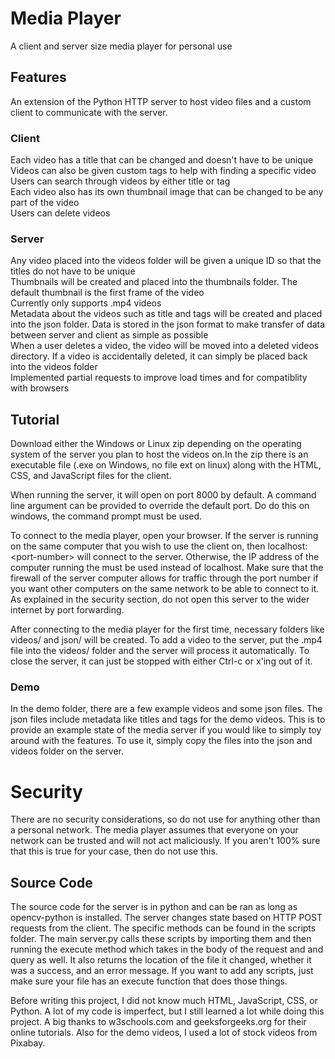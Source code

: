 # Media Player
A client and server size media player for personal use</br>

## Features
An extension of the Python HTTP server to host video files and a custom client to communicate with the server. </br>
### Client
Each video has a title that can be changed and doesn't have to be unique </br>
Videos can also be given custom tags to help with finding a specific video </br>
Users can search through videos by either title or tag </br>
Each video also has its own thumbnail image that can be changed to be any part of the video </br>
Users can delete videos </br>

### Server 
Any video placed into the videos folder will be given a unique ID so that the titles do not have to be unique </br>
Thumbnails will be created and placed into the thumbnails folder. The default thumbnail is the first frame of the video </br>
Currently only supports .mp4 videos </br>
Metadata about the videos such as title and tags will be created and placed into the json folder. Data is stored in the json format to make transfer of data between server and client as simple as possible </br>
When a user deletes a video, the video will be moved into a deleted videos directory. If a video is accidentally deleted, it can simply be placed back into the videos folder </br>
Implemented partial requests to improve load times and for compatiblity with browsers </br> 

## Tutorial
Download either the Windows or Linux zip depending on the operating system of the server you plan to host the videos on.In the zip there is an executable file (.exe on Windows, no file ext on linux) along with the HTML, CSS, and JavaScript files for the client. </br>

When running the server, it will open on port 8000 by default. A command line argument can be provided to override the default port. Do do this on windows, the command prompt must be used. </br>

To connect to the media player, open your browser. If the server is running on the same computer that you wish to use the client on, then localhost:\<port-number\> will connect to the server. Otherwise, the IP address of the computer running the must be used instead of localhost. Make sure that the firewall of the server computer allows for traffic through the port number if you want other computers on the same network to be able to connect to it. As explained in the security section, do not open this server to the wider internet by port forwarding. </br>

After connecting to the media player for the first time, necessary folders like videos/ and json/ will be created. To add a video to the server, put the .mp4 file into the videos/ folder and the server will process it automatically. To close the server, it can just be stopped with either Ctrl-c or x'ing out of it. 

### Demo
In the demo folder, there are a few example videos and some json files. The json files include metadata like titles and tags for the demo videos. This is to provide an example state of the media server if you would like to simply toy around with the features. To use it, simply copy the files into the json and videos folder on the server.</br>

# Security
There are no security considerations, so do not use for anything other than a personal network. The media player assumes that everyone on your network can be trusted and will not act maliciously. If you aren't 100% sure that this is true for your case, then do not use this.</br>

## Source Code
The source code for the server is in python and can be ran as long as opencv-python is installed. The server changes state based on HTTP POST requests from the client. The specific methods can be found in the scripts folder. The main server.py calls these scripts by importing them and then running the execute method which takes in the body of the request and and query as well. It also returns the location of the file it changed, whether it was a success, and an error message. If you want to add any scripts, just make sure your file has an execute function that does those things. </br>

Before writing this project, I did not know much HTML, JavaScript, CSS, or Python. A lot of my code is imperfect, but I still learned a lot while doing this project. A big thanks to w3schools.com and geeksforgeeks.org for their online tutorials. Also for the demo videos, I used a lot of stock videos from Pixabay.

